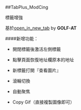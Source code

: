 ##TabPlus_ModCing

標籤增強

基於[open_in_new_tab](http://g.mozest.com/thread-26649-1-1) by **GOLF-AT**

####新增功能：

- 開閉標籤後激活左側標籤

- 點擊頁面恢復地址欄原本的地址

- 新標籤打開『查看圖片』

- 滾輪切換

- 自動聚焦

- Copy Gif（直接複製圖像即可）

